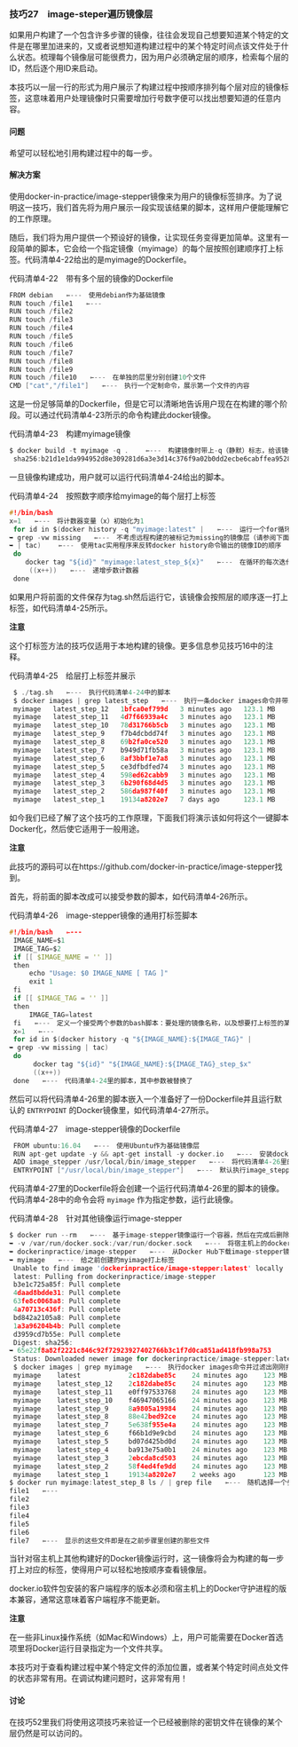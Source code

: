 ### 技巧27　image-steper遍历镜像层

如果用户构建了一个包含许多步骤的镜像，往往会发现自己想要知道某个特定的文件是在哪里加进来的，又或者说想知道构建过程中的某个特定时间点该文件处于什么状态。梳理每个镜像层可能很费力，因为用户必须确定层的顺序，检索每个层的ID，然后逐个用ID来启动。

本技巧以一层一行的形式为用户展示了构建过程中按顺序排列每个层对应的镜像标签，这意味着用户处理镜像时只需要增加行号数字便可以找出想要知道的任意内容。

#### 问题

希望可以轻松地引用构建过程中的每一步。

#### 解决方案

使用docker-in-practice/image-stepper镜像来为用户的镜像标签排序。为了说明这一技巧，我们首先将为用户展示一段实现该结果的脚本，这样用户便能理解它的工作原理。

随后，我们将为用户提供一个预设好的镜像，让实现任务变得更加简单。这里有一段简单的脚本，它会给一个指定镜像（myimage）的每个层按照创建顺序打上标签。代码清单4-22给出的是myimage的Dockerfile。

代码清单4-22　带有多个层的镜像的Dockerfile

```c
FROM debian　　⇽---　使用debian作为基础镜像
RUN touch /file1　　⇽---　
RUN touch /file2
RUN touch /file3
RUN touch /file4
RUN touch /file5
RUN touch /file6
RUN touch /file7
RUN touch /file8
RUN touch /file9
RUN touch /file10　　⇽---　在单独的层里分别创建10个文件
CMD ["cat","/file1"]　　⇽---　执行一个定制命令，展示第一个文件的内容
```

这是一份足够简单的Dockerfile，但是它可以清晰地告诉用户现在在构建的哪个阶段。可以通过代码清单4-23所示的命令构建此docker镜像。

代码清单4-23　构建myimage镜像

```c
$ docker build -t myimage -q . 　　⇽---　构建镜像时带上-q（静默）标志，给该镜像打上myimage的标签
 sha256:b21d1e1da994952d8e309281d6a3e3d14c376f9a02b0dd2ecbe6cabffea95288　　⇽---　镜像ID是唯一的输出内容
```

一旦镜像构建成功，用户就可以运行代码清单4-24给出的脚本。

代码清单4-24　按照数字顺序给myimage的每个层打上标签

```c
#!/bin/bash
x=1　　⇽---　将计数器变量（x）初始化为1
 for id in $(docker history -q "myimage:latest" |　　⇽---　运行一个for循环来检索该镜像的历史
➥ grep -vw missing　　⇽---　不考虑远程构建的被标记为missing的镜像层（请参阅下面的注释）
➥ | tac) 　　⇽---　使用tac实用程序来反转docker history命令输出的镜像ID的顺序
 do
    docker tag "${id}" "myimage:latest_step_${x}"　　⇽---　在循环的每次迭代中，使用递增的数字给每个镜像层适当地打上标签
     ((x++))　　⇽---　递增步数计数器
 done
```

如果用户将前面的文件保存为tag.sh然后运行它，该镜像会按照层的顺序逐一打上标签，如代码清单4-25所示。



**注意**

这个打标签方法的技巧仅适用于本地构建的镜像。更多信息参见技巧16中的注释。



代码清单4-25　给层打上标签并展示

```c
 $ ./tag.sh　　⇽---　执行代码清单4-24中的脚本
 $ docker images | grep latest_step　　⇽---　执行一条docker images命令并带上一个简单的grep来查看打上标签的层
 myimage   latest_step_12   1bfca0ef799d   3 minutes ago   123.1 MB　　⇽---　
 myimage   latest_step_11   4d7f66939a4c   3 minutes ago   123.1 MB
 myimage   latest_step_10   78d31766b5cb   3 minutes ago   123.1 MB
 myimage   latest_step_9    f7b4dcbdd74f   3 minutes ago   123.1 MB
 myimage   latest_step_8    69b2fa0ce520   3 minutes ago   123.1 MB
 myimage   latest_step_7    b949d71fb58a   3 minutes ago   123.1 MB
 myimage   latest_step_6    8af3bbf1e7a8   3 minutes ago   123.1 MB
 myimage   latest_step_5    ce3dfbdfed74   3 minutes ago   123.1 MB
 myimage   latest_step_4    598ed62cabb9   3 minutes ago   123.1 MB
 myimage   latest_step_3    6b290f68d4d5   3 minutes ago   123.1 MB
 myimage   latest_step_2    586da987f40f   3 minutes ago   123.1 MB　　⇽---　构建myimage镜像的一系列步骤
 myimage   latest_step_1    19134a8202e7   7 days ago      123.1 MB　　⇽---　最初的（和比较旧的）基础镜像也被打上了latest_step_1的标签
```

如今我们已经了解了这个技巧的工作原理，下面我们将演示该如何将这个一键脚本Docker化，然后使它适用于一般用途。



**注意**

此技巧的源码可以在https://github.com/docker-in-practice/image-stepper找到。



首先，将前面的脚本改成可以接受参数的脚本，如代码清单4-26所示。

代码清单4-26　image-stepper镜像的通用打标签脚本

```c
#!/bin/bash　　⇽---　
 IMAGE_NAME=$1
 IMAGE_TAG=$2
 if [[ $IMAGE_NAME = '' ]]
 then
     echo "Usage: $0 IMAGE_NAME [ TAG ]"
     exit 1
 fi
 if [[ $IMAGE_TAG = '' ]]
 then
     IMAGE_TAG=latest
 fi　　⇽---　定义一个接受两个参数的bash脚本：要处理的镜像名称，以及想要打上标签的某个步骤
 x=1　　⇽---　
 for id in $(docker history -q "${IMAGE_NAME}:${IMAGE_TAG}" |
➥ grep -vw missing | tac)
 do
      docker tag "${id}" "${IMAGE_NAME}:${IMAGE_TAG}_step_$x"
      ((x++))
 done　　⇽---　代码清单4-24里的脚本，其中参数被替换了
```

然后可以将代码清单4-26里的脚本嵌入一个准备好了一份Dockerfile并且运行默认的 `ENTRYPOINT` 的Docker镜像里，如代码清单4-27所示。

代码清单4-27　image-stepper镜像的Dockerfile

```c
 FROM ubuntu:16.04　　⇽---　使用Ubuntu作为基础镜像层
 RUN apt-get update -y && apt-get install -y docker.io　　⇽---　安装docker.io获取Docker客户端程序
 ADD image_stepper /usr/local/bin/image_stepper　　⇽---　将代码清单4-26里的脚本添加到镜像里
 ENTRYPOINT ["/usr/local/bin/image_stepper"]　　⇽---　默认执行image_stepper脚本
```

代码清单4-27里的Dockerfile将会创建一个运行代码清单4-26里的脚本的镜像。代码清单4-28中的命令会将 `myimage` 作为指定参数，运行此镜像。

代码清单4-28　针对其他镜像运行image-stepper

```c
$ docker run --rm　　⇽---　基于image-stepper镜像运行一个容器，然后在完成后删除该容器
➥ -v /var/run/docker.sock:/var/run/docker.sock　　⇽---　将宿主机上的docker套接字挂载到容器里，这样用户便可以使用在代码清单4-27里安装的Docker客户端
➥ dockerinpractice/image-stepper　　⇽---　从Docker Hub下载image-stepper镜像
➥ myimage　　⇽---　给之前创建的myimage打上标签
 Unable to find image 'dockerinpractice/image-stepper:latest' locally　　⇽---　
 latest: Pulling from dockerinpractice/image-stepper
 b3e1c725a85f: Pull complete
 4daad8bdde31: Pull complete
 63fe8c0068a8: Pull complete
 4a70713c436f: Pull complete
 bd842a2105a8: Pull complete
 1a3a96204b4b: Pull complete
 d3959cd7b55e: Pull complete
 Digest: sha256:
➥ 65e22f8a82f2221c846c92f72923927402766b3c1f7d0ca851ad418fb998a753
 Status: Downloaded newer image for dockerinpractice/image-stepper:latest　　⇽---　 docker run命令的输出结果
 $ docker images | grep myimage　　⇽---　执行docker images命令并过滤出刚刚打上标签的那些镜像
 myimage    latest            2c182dabe85c    24 minutes ago    123 MB　　⇽---　
 myimage    latest_step_12    2c182dabe85c    24 minutes ago    123 MB
 myimage    latest_step_11    e0ff97533768    24 minutes ago    123 MB
 myimage    latest_step_10    f46947065166    24 minutes ago    123 MB
 myimage    latest_step_9     8a9805a19984    24 minutes ago    123 MB
 myimage    latest_step_8     88e42bed92ce    24 minutes ago    123 MB
 myimage    latest_step_7     5e638f955e4a    24 minutes ago    123 MB
 myimage    latest_step_6     f66b1d9e9cbd    24 minutes ago    123 MB
 myimage    latest_step_5     bd07d425bd0d    24 minutes ago    123 MB
 myimage    latest_step_4     ba913e75a0b1    24 minutes ago    123 MB
 myimage    latest_step_3     2ebcda8cd503    24 minutes ago    123 MB
 myimage    latest_step_2     58f4ed4fe9dd    24 minutes ago    123 MB
 myimage    latest_step_1     19134a8202e7    2 weeks ago       123 MB　　⇽---　镜像已经被打上标签
$ docker run myimage:latest_step_8 ls / | grep file　　⇽---　随机选择一个步骤并列出根目录下的文件，过滤出代码清单4-27里的Dockerfile创建的文件
file1　　⇽---　
file2
file3
file4
file5
file6
file7　　⇽---　显示的这些文件即是在之前步骤里创建的那些文件
```

当针对宿主机上其他构建好的Docker镜像运行时，这一镜像将会为构建的每一步打上对应的标签，使得用户可以轻松地按顺序查看镜像层。

docker.io软件包安装的客户端程序的版本必须和宿主机上的Docker守护进程的版本兼容，通常这意味着客户端程序不能更新。



**注意**

在一些非Linux操作系统（如Mac和Windows）上，用户可能需要在Docker首选项里将Docker运行目录指定为一个文件共享。



本技巧对于查看构建过程中某个特定文件的添加位置，或者某个特定时间点处文件的状态非常有用。在调试构建问题时，这非常有用！

#### 讨论

在技巧52里我们将使用这项技巧来验证一个已经被删除的密钥文件在镜像的某个层仍然是可以访问的。

